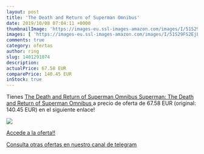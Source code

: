 ```yaml
---
layout: post
title: 'The Death and Return of Superman Omnibus'
date: 2019/10/08 07:04:11 +0000
thumbnailImage: 'https://images-eu.ssl-images-amazon.com/images/I/51S29FS2EjL._SL200_.jpg'
images: [ 'https://images-eu.ssl-images-amazon.com/images/I/51S29FS2EjL._SL200_.jpg' ]
comments: true
category: ofertas
author: ring
slug: 1401291074
description:
actualPrice: 67.58 EUR
comparePrice: 140.45 EUR
inStock: true
---
```


Tienes [The Death and Return of Superman Omnibus  Superman: The Death and Return of Superman Omnibus ](https://www.amazon.com/dp/1401291074/?tag=redken08-20) a precio de oferta de 67.58 EUR (original: 140.45 EUR) en el siguiente enlace!

[![](https://images-eu.ssl-images-amazon.com/images/I/51S29FS2EjL._SL200_.jpg)](https://www.amazon.com/dp/1401291074/?tag=redken08-20)

[Accede a la oferta!!](https://www.amazon.com/dp/1401291074/?tag=redken08-20)

[Consulta otras ofertas en nuestro canal de telegram](https://t.me/s/ofertas25)
